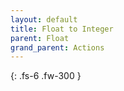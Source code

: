 ```yaml
---
layout: default
title: Float to Integer
parent: Float
grand_parent: Actions
---
```

{: .fs-6 .fw-300 }
